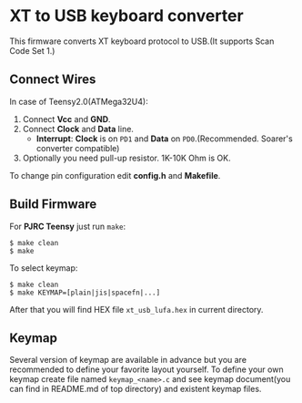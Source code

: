 XT to USB keyboard converter
==============================
This firmware converts XT keyboard protocol to USB.(It supports Scan Code Set 1.)


Connect Wires
-------------
In case of Teensy2.0(ATMega32U4):

1. Connect **Vcc** and **GND**.
2. Connect **Clock** and **Data** line. 
    - **Interrupt**:   **Clock** is on `PD1` and **Data** on `PD0`.(Recommended. Soarer's converter compatible)
3. Optionally you need pull-up resistor. 1K-10K Ohm is OK.

To change pin configuration edit **config.h** and **Makefile**.


Build Firmware
--------------
For **PJRC Teensy** just run `make`:

    $ make clean
    $ make

To select keymap:

    $ make clean
    $ make KEYMAP=[plain|jis|spacefn|...]

After that you will find HEX file `xt_usb_lufa.hex` in current directory.


Keymap
------
Several version of keymap are available in advance but you are recommended to define your favorite layout yourself. To define your own keymap create file named `keymap_<name>.c` and see keymap document(you can find in README.md of top directory) and existent keymap files.

